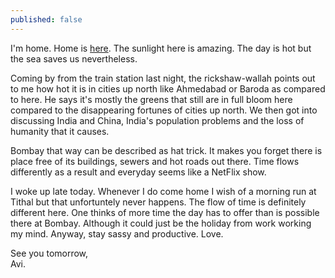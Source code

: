 ```yaml
---
published: false
---
```

I'm home. Home is [here](https://goo.gl/maps/uMBUZP5htXp "Google Maps link to Valsad"). The sunlight here is amazing. The day is hot but the sea saves us nevertheless. 

Coming by from the train station last night, the rickshaw-wallah points out to me how hot it is in cities up north like Ahmedabad or Baroda as compared to here. He says it's mostly the greens that still are in full bloom here compared to the disappearing fortunes of cities up north. We then got into discussing India and China, India's population problems and the loss of humanity that it causes.

Bombay that way can be described as hat trick. It makes you forget there is place free of its buildings, sewers and hot roads out there. Time flows differently as a result and everyday seems like a NetFlix show. 

I woke up late today. Whenever I do come home I wish of a morning run at Tithal but that unfortuntely never happens. The flow of time is definitely different here. One thinks of more time the day has to offer than is possible there at Bombay. Although it could just be the holiday from work working my mind. Anyway, stay sassy and productive. Love.

See you tomorrow,  
Avi.